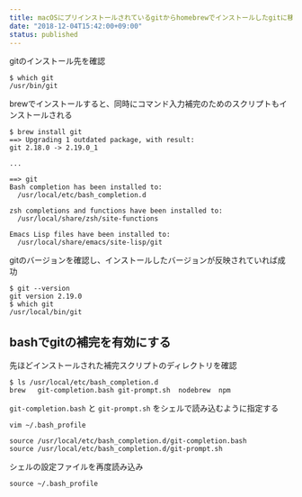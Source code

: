 ```yaml
---
title: macOSにプリインストールされているgitからhomebrewでインストールしたgitに移行する
date: "2018-12-04T15:42:00+09:00"
status: published
---
```


gitのインストール先を確認

```shell
$ which git
/usr/bin/git
```

brewでインストールすると、同時にコマンド入力補完のためのスクリプトもインストールされる

```shell
$ brew install git
==> Upgrading 1 outdated package, with result:
git 2.18.0 -> 2.19.0_1

...

==> git
Bash completion has been installed to:
  /usr/local/etc/bash_completion.d

zsh completions and functions have been installed to:
  /usr/local/share/zsh/site-functions

Emacs Lisp files have been installed to:
  /usr/local/share/emacs/site-lisp/git
```

gitのバージョンを確認し、インストールしたバージョンが反映されていれば成功

```shell
$ git --version
git version 2.19.0
$ which git
/usr/local/bin/git
```

## bashでgitの補完を有効にする

先ほどインストールされた補完スクリプトのディレクトリを確認

```shell
$ ls /usr/local/etc/bash_completion.d
brew   git-completion.bash git-prompt.sh  nodebrew  npm
```

`git-completion.bash` と `git-prompt.sh` をシェルで読み込むように指定する

```shell
vim ~/.bash_profile
```

```shell
source /usr/local/etc/bash_completion.d/git-completion.bash
source /usr/local/etc/bash_completion.d/git-prompt.sh
```

シェルの設定ファイルを再度読み込み

```shell
source ~/.bash_profile
```
